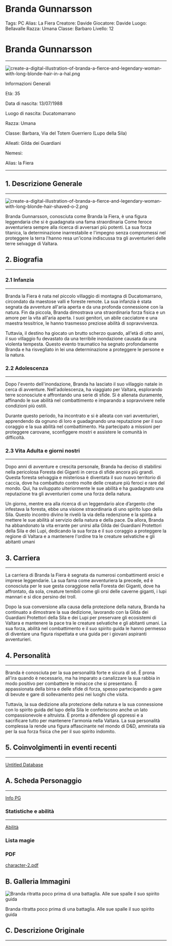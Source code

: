 # Branda Gunnarsson

Tags: PC
Alias: La Fiera
Creatore: Davide
Giocatore: Davide
Luogo: Bellavalle
Razza: Umana
Classe: Barbaro
Livello: 12

# Branda Gunnarsson

---

![create-a-digital-illustration-of-branda-a-fierce-and-legendary-woman-with-long-blonde-hair-in-a-hal.png](Branda%20Gunnarsson%20f8c7d7de2863418e9d8a94419f4b2d74/create-a-digital-illustration-of-branda-a-fierce-and-legendary-woman-with-long-blonde-hair-in-a-hal.png)

Informazioni Generali

Età: 35 

Data di nascita: 13/07/1988

Luogo di nascita: Ducatomarrano

Razza: Umana

Classe: Barbara, Via del Totem Guerriero (Lupo della Sila)

Alleati: Gilda dei Guardiani

Nemesi:

Alias:  la Fiera

---

## 1. Descrizione Generale

---

![create-a-digital-illustration-of-branda-a-fierce-and-legendary-woman-with-long-blonde-hair-shaved-o-2.png](Branda%20Gunnarsson%20f8c7d7de2863418e9d8a94419f4b2d74/create-a-digital-illustration-of-branda-a-fierce-and-legendary-woman-with-long-blonde-hair-shaved-o-2.png)

Branda Gunnarsson, conosciuta come Branda la Fiera, è una figura leggendaria che si è guadagnata una fama straordinaria Come feroce avventuriera sempre alla ricerca di avversari più potenti. La sua forza titanica, la determinazione inarrestabile e l'impegno senza compromessi nel proteggere la terra l'hanno resa un'icona indiscussa tra gli avventurieri delle terre selvagge di Valtara.

## 2. Biografia

---

### 2.1 Infanzia

---

Branda la Fiera è nata nel piccolo villaggio di montagna di Ducatomarrano, circondato da maestose valli e foreste remote. La sua infanzia è stata segnata da avventure all'aria aperta e da una profonda connessione con la natura. Fin da piccola, Branda dimostrava una straordinaria forza fisica e un amore per la vita all'aria aperta. I suoi genitori, un abile cacciatore e una maestra tessitrice, le hanno trasmesso preziose abilità di sopravvivenza.

Tuttavia, il destino ha giocato un brutto scherzo quando, all'età di otto anni, il suo villaggio fu devastato da una terribile inondazione causata da una violenta tempesta. Questo evento traumatico ha segnato profondamente Branda e ha risvegliato in lei una determinazione a proteggere le persone e la natura.

### 2.2 Adolescenza

---

Dopo l'evento dell'inondazione, Branda ha lasciato il suo villaggio natale in cerca di avventure. Nell'adolescenza, ha viaggiato per Valtara, esplorando terre sconosciute e affrontando una serie di sfide. Si è allenata duramente, affinando le sue abilità nel combattimento e imparando a sopravvivere nelle condizioni più ostili.

Durante questo periodo, ha incontrato e si è alleata con vari avventurieri, apprendendo da ognuno di loro e guadagnando una reputazione per il suo coraggio e la sua abilità nel combattimento. Ha partecipato a missioni per proteggere carovane, sconfiggere mostri e assistere le comunità in difficoltà.

### 2.3 Vita Adulta e giorni nostri

---

Dopo anni di avventure e crescita personale, Branda ha deciso di stabilirsi nella pericolosa Foresta dei Giganti in cerca di sfide ancora più grandi. Questa foresta selvaggia e misteriosa è diventata il suo nuovo territorio di caccia, dove ha combattuto contro molte delle creature più feroci e rare del mondo. Qui, ha sviluppato ulteriormente le sue abilità e ha guadagnato una reputazione tra gli avventurieri come una forza della natura.

Un giorno, mentre era alla ricerca di un leggendario alce d’argento che infestava la foresta, ebbe una visione straordinaria di uno spirito lupo della Sila. Questo incontro divino le rivelò la via della redenzione e la spinta a mettere le sue abilità al servizio della natura e della pace. Da allora, Branda ha abbandonato la vita errante per unirsi alla Gilda dei Guardiani Protettori della Sila e dei Lupi, dedicando la sua forza e il suo coraggio a proteggere la regione di Valtara e a mantenere l'ordine tra le creature selvatiche e gli abitanti umani

## 3. Carriera

---

La carriera di Branda la Fiera è segnata da numerosi combattimenti eroici e imprese leggendarie. La sua fama come avventuriera la precede, ed è conosciuta per le sue gesta coraggiose nella Foresta dei Giganti, dove ha affrontato, da sola, creature temibili come gli orsi delle caverne giganti, i lupi mannari e si dice persino dei troll.

Dopo la sua conversione alla causa della protezione della natura, Branda ha continuato a dimostrare la sua dedizione, lavorando con la Gilda dei Guardiani Protettori della Sila e dei Lupi per preservare gli ecosistemi di Valtara e mantenere la pace tra le creature selvatiche e gli abitanti umani. La sua forza, abilità nel combattimento e il suo spirito guida le hanno permesso di diventare una figura rispettata e una guida per i giovani aspiranti avventurieri.

## 4. Personalità

---

Branda è conosciuta per la sua personalità forte e sicura di sé. È prona all'ira quando è necessario, ma ha imparato a canalizzare la sua rabbia in modo positivo per combattere le minacce che si presentano. È appassionata della birra e delle sfide di forza, spesso partecipando a gare di bevute e gare di sollevamento pesi nei luoghi che visita.

Tuttavia, la sua dedizione alla protezione della natura e la sua connessione con lo spirito guida del lupo della Sila le conferiscono anche un lato compassionevole e altruista. È pronta a difendere gli oppressi e a sacrificare tutto per mantenere l'armonia nella Valtara. La sua personalità complessa la rende una figura affascinante nel mondo di D&D, ammirata sia per la sua forza fisica che per il suo spirito indomito.

## 5. Coinvolgimenti in eventi recenti

---

[Untitled Database](Branda%20Gunnarsson%20f8c7d7de2863418e9d8a94419f4b2d74/Untitled%20Database%20f3dd05aaeb4c4bcca93190b561e77cbd.csv)

## A. Scheda Personaggio

---

[Info PG](Branda%20Gunnarsson%20f8c7d7de2863418e9d8a94419f4b2d74/Info%20PG%207c4b83bfcd2e4a5382b1fdc0695356d4.csv)

### Statistiche e abilità

---

[Abilità](Branda%20Gunnarsson%20f8c7d7de2863418e9d8a94419f4b2d74/Abilita%CC%80%20598db4b9c1424724926dfa6e5f543ee8.csv)

### Lista magie

### PDF

[character-2.pdf](Branda%20Gunnarsson%20f8c7d7de2863418e9d8a94419f4b2d74/character-2.pdf)

## B. Galleria Immagini

![Branda ritratta poco prima di una battaglia.
Alle sue spalle il suo spirito guida](Branda%20Gunnarsson%20f8c7d7de2863418e9d8a94419f4b2d74/create-a-picture-of-branda-a-fierce-and-legendary-woman-with-long-blonde-hair-shaved-on-half-of-her.png)

Branda ritratta poco prima di una battaglia.
Alle sue spalle il suo spirito guida

## C. Descrizione Originale

---